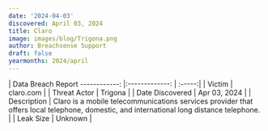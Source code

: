 ```yaml
---
date: '2024-04-03'
discovered: April 03, 2024
title: Claro
image: images/blog/Trigona.png
author: Breachsense Support
draft: false
yearmonths: 2024/april
---
```



| Data Breach Report
------------:     |:-------------:    | :-----:|
| Victim      | claro.com      | 
| Threat Actor      | Trigona      | 
| Date Discovered      | Apr 03, 2024      | 
| Description      | Claro is a mobile telecommunications services provider that offers local telephone, domestic, and international long distance telephone.      | 
| Leak Size      | Unknown      | 

